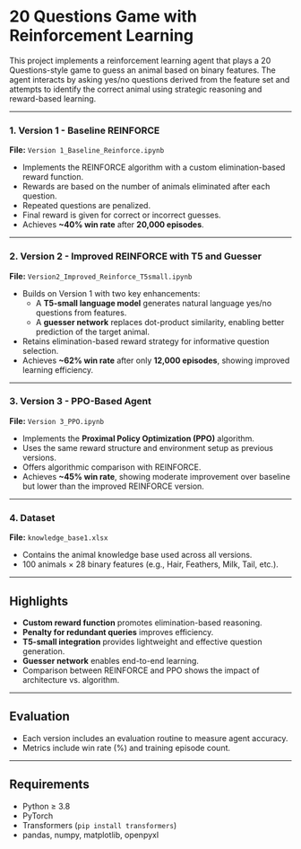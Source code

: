 # 20 Questions Game with Reinforcement Learning

This project implements a reinforcement learning agent that plays a 20 Questions-style game to guess an animal based on binary features. The agent interacts by asking yes/no questions derived from the feature set and attempts to identify the correct animal using strategic reasoning and reward-based learning.

---

### 1. Version 1 - Baseline REINFORCE
**File:** `Version 1_Baseline_Reinforce.ipynb`  
- Implements the REINFORCE algorithm with a custom elimination-based reward function.
- Rewards are based on the number of animals eliminated after each question.
- Repeated questions are penalized.
- Final reward is given for correct or incorrect guesses.
- Achieves **~40% win rate** after **20,000 episodes**.

---

### 2. Version 2 - Improved REINFORCE with T5 and Guesser
**File:** `Version2_Improved_Reinforce_T5small.ipynb`  
- Builds on Version 1 with two key enhancements:
  - A **T5-small language model** generates natural language yes/no questions from features.
  - A **guesser network** replaces dot-product similarity, enabling better prediction of the target animal.
- Retains elimination-based reward strategy for informative question selection.
- Achieves **~62% win rate** after only **12,000 episodes**, showing improved learning efficiency.

---

### 3. Version 3 - PPO-Based Agent
**File:** `Version 3_PPO.ipynb`  
- Implements the **Proximal Policy Optimization (PPO)** algorithm.
- Uses the same reward structure and environment setup as previous versions.
- Offers algorithmic comparison with REINFORCE.
- Achieves **~45% win rate**, showing moderate improvement over baseline but lower than the improved REINFORCE version.

---

### 4. Dataset
**File:** `knowledge_base1.xlsx`  
- Contains the animal knowledge base used across all versions.
- 100 animals × 28 binary features (e.g., Hair, Feathers, Milk, Tail, etc.).

---

## Highlights
- **Custom reward function** promotes elimination-based reasoning.
- **Penalty for redundant queries** improves efficiency.
- **T5-small integration** provides lightweight and effective question generation.
- **Guesser network** enables end-to-end learning.
- Comparison between REINFORCE and PPO shows the impact of architecture vs. algorithm.

---

## Evaluation
- Each version includes an evaluation routine to measure agent accuracy.
- Metrics include win rate (%) and training episode count.

---

## Requirements
- Python ≥ 3.8  
- PyTorch  
- Transformers (`pip install transformers`)  
- pandas, numpy, matplotlib, openpyxl 

